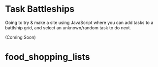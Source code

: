 # Task Battleships
Going to try & make a site using JavaScript where you can add tasks to a battlship grid, and select an unknown/random task to do next. 

(Coming Soon)
# food_shopping_lists
